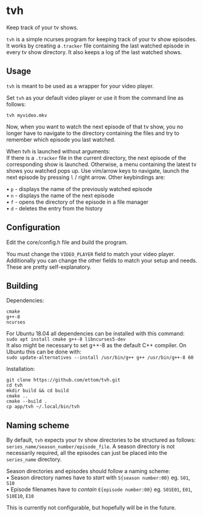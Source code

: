 # tvh
Keep track of your tv shows.

`tvh` is a simple ncurses program for keeping track of your tv show episodes. It
works by creating a .`tracker` file containing the last watched episode in every tv
show directory. It also keeps a log of the last watched shows.

## Usage
`tvh` is meant to be used as a wrapper for your video player.

Set `tvh` as your default video player or use it from the command line as follows:
```
tvh myvideo.mkv
```
Now, when you want to watch the next episode of that tv show, you no longer have to
navigate to the directory containing the files and try to remember which episode you
last watched.

When tvh is launched without arguments: <br/>
If there is a `.tracker` file in the current directory, the next episode of the
corresponding show is launched. Otherwise, a menu containing the latest tv shows you
watched pops up. Use vim/arrow keys to navigate, launch the next episode by pressing
`l` / right arrow. Other keybindings are:

• `p` - displays the name of the previously watched episode <br/>
• `n` - displays the name of the next episode <br/>
• `f` - opens the directory of the episode in a file manager <br/>
• `d` - deletes the entry from the history

## Configuration
Edit the core/config.h file and build the program.

You must change the `VIDEO_PLAYER` field to match your video player.
Additionally you can change the other fields to match your setup and needs. These are
pretty self-explanatory.

## Building
Dependencies:

```
cmake
g++-8
ncurses
```

For Ubuntu 18.04 all dependencies can be installed with this command:<br/>
`sudo apt install cmake g++-8 libncurses5-dev`<br/>
It also might be necessary to set g++-8 as the default C++ compiler. On Ubuntu this
can be done with:<br/>
`sudo update-alternatives --install /usr/bin/g++ g++ /usr/bin/g++-8 60`

Installation:

```
git clone https://github.com/ettom/tvh.git
cd tvh
mkdir build && cd build
cmake ..
cmake --build .
cp app/tvh ~/.local/bin/tvh
```

## Naming scheme
By default, `tvh` expects your tv show directories to be structured as follows:
`series_name/season_number/episode_file`. A season directory is not necessarily
required, all the episodes can just be placed into the `series_name` directory.

Season directories and episodes should follow a naming scheme: <br/>
• Season directory names have to *start* with `S{season number:00}` eg. `S01`, `S10` <br/>
• Episode filenames have to *contain* `E{episode number:00}` eg. `S01E01`, `E01`, `S10E10`, `E10` <br/>

This is currently not configurable, but hopefully will be in the future.
